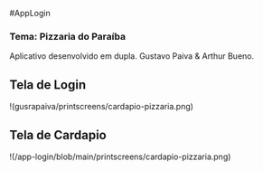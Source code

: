 #AppLogin
### Tema: Pizzaria do Paraíba

Aplicativo desenvolvido em dupla. Gustavo Paiva & Arthur Bueno.

## Tela de Login
!(gusrapaiva/printscreens/cardapio-pizzaria.png)

## Tela de Cardapio
!(/app-login/blob/main/printscreens/cardapio-pizzaria.png)
